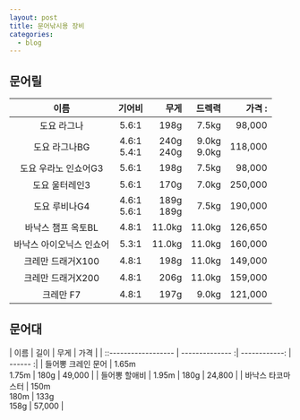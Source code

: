 ```yaml
---
layout: post
title: 문어낚시용 장비
categories:
  - blog
---
```


## 문어릴

|           이름           |     기어비     |         무게 |         드렉력 |  가격 : |
| :----------------------: | :------------: | -----------: | -------------: | ------: |
|       도요 라그나        |     5.6:1      |         198g |          7.5kg |  98,000 |
|      도요 라그나BG       | 4.6:1<br>5.4:1 | 240g<br>240g | 9.0kg<br>9.0kg | 118,000 |
|   도요 우라노 인쇼어G3   |     5.6:1      |         198g |          7.5kg |  98,000 |
|      도요 울터레인3      |     5.6:1      |         170g |          7.0kg | 250,000 |
|      도요 루비나G4       | 4.6:1<br>5.6:1 | 189g<br>189g |          7.5kg | 190,000 |
|    바낙스 챔프 옥토BL    |     4.8:1      |       11.0kg |         11.0kg | 126,650 |
| 바낙스 아이오닉스 인쇼어 |     5.3:1      |       11.0kg |         11.0kg | 160,000 |
|    크레만 드래거X100     |     4.8:1      |         198g |         11.0kg | 149,000 |
|    크레만 드래거X200     |     4.8:1      |         206g |         11.0kg | 159,000 |
|        크레만 F7         |     4.8:1      |         197g |          9.0kg | 121,000 |

## 문어대

| 이름               | 길이           | 무게         | 가격   |
| ::------------------ | -------------- :| ------------: | ------ :|
| 들어뽕 크레인 문어 | 1.65m<br>1.75m | 180g         | 49,000 |
| 들어뽕 할애비      | 1.95m          | 180g         | 24,800 |
| 바낙스 타코마스터  | 150m<br>180m   | 133g<br>158g | 57,000 |
